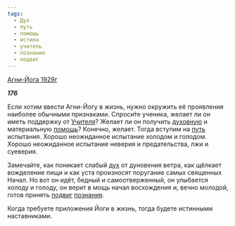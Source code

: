 ```yaml
---
tags:
  - Дух
  - путь
  - помощь
  - истина
  - учитель
  - познание
  - подвиг
---
```

[Агни-Йога 1929г](https://127.0.0.1:4002/agni/1929)

___176___

Если хотим ввести Агни-Йогу в жизнь, нужно окружить её проявления наиболее обычными признаками. Спроси́те ученика, желает ли он иметь поддержку от [Учителя](../../../tags/#учитель)? Желает ли он получить [духовную](../../../tags/#Дух) и материальную [помощь](../../../tags/#помощь)? Конечно, желает. Тогда вступим на [путь](../../../tags/#путь) испытания. Хорошо неожиданное испытание холодом и голодом. Хорошо неожиданное испытание неверия и предательства, лжи и суеверия.   

Замечайте, как поникает слабый [дух](../../../tags/#Дух) от дуновения ветра, как щёлкает вожделение пищи и как уста произносят поругание самых священных Начал. Но вот он идёт, бедный и самоотверженный, он улыбается холоду и голоду, он верит в мощь начал восхождения и, вечно молодой, готов принять [подвиг](../../../tags/#подвиг) [познания](../../../tags/#познание).   

Когда требуете приложения Йоги в жизнь, тогда будете истинными наставниками.